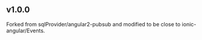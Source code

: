 ## v1.0.0
Forked from sqlProvider/angular2-pubsub and modified to be close to ionic-angular/Events.
